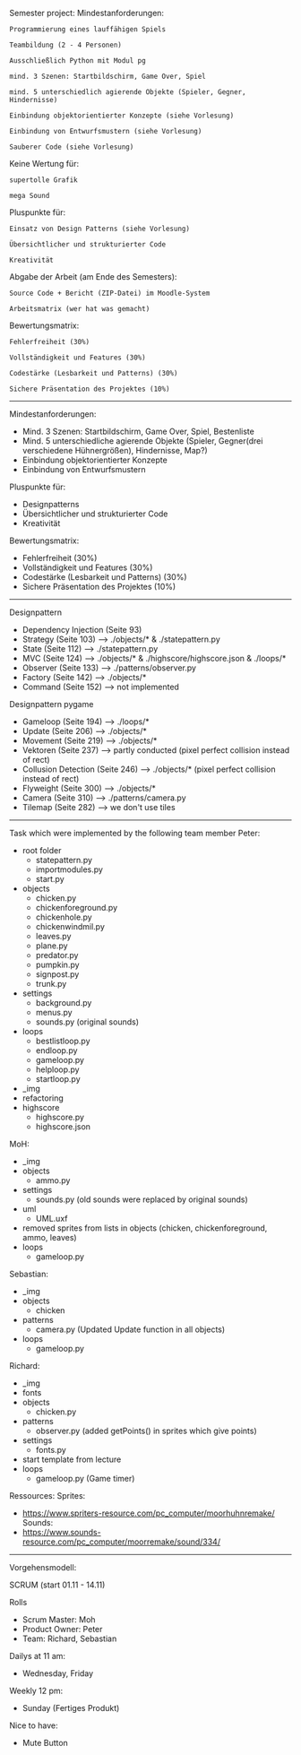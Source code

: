 Semester project:
Mindestanforderungen:

    Programmierung eines lauffähigen Spiels

    Teambildung (2 - 4 Personen)

    Ausschließlich Python mit Modul pg

    mind. 3 Szenen: Startbildschirm, Game Over, Spiel

    mind. 5 unterschiedlich agierende Objekte (Spieler, Gegner, Hindernisse)

    Einbindung objektorientierter Konzepte (siehe Vorlesung)

    Einbindung von Entwurfsmustern (siehe Vorlesung)

    Sauberer Code (siehe Vorlesung)

Keine Wertung für:

    supertolle Grafik

    mega Sound

Pluspunkte für:

    Einsatz von Design Patterns (siehe Vorlesung)

    Übersichtlicher und strukturierter Code

    Kreativität

Abgabe der Arbeit (am Ende des Semesters):

    Source Code + Bericht (ZIP-Datei) im Moodle-System

    Arbeitsmatrix (wer hat was gemacht)

Bewertungsmatrix:

    Fehlerfreiheit (30%)

    Vollständigkeit und Features (30%)

    Codestärke (Lesbarkeit und Patterns) (30%)

    Sichere Präsentation des Projektes (10%)

-------------------------------------------------------------------------------------
Mindestanforderungen:

- Mind. 3 Szenen: Startbildschirm, Game Over, Spiel, Bestenliste
- Mind. 5 unterschiedliche agierende Objekte (Spieler, Gegner(drei verschiedene Hühnergrößen), Hindernisse, Map?) 
- Einbindung objektorientierter Konzepte
- Einbindung von Entwurfsmustern

Pluspunkte für:

- Designpatterns
- Übersichtlicher und strukturierter Code
- Kreativität

Bewertungsmatrix:

- Fehlerfreiheit (30%)
- Vollständigkeit und Features (30%)
- Codestärke (Lesbarkeit und Patterns) (30%)
- Sichere Präsentation des Projektes (10%)

-------------------------------------------------------------------------------------
Designpattern

- Dependency Injection (Seite 93)
- Strategy (Seite 103)    --> ./objects/* & ./statepattern.py
- State (Seite 112)       --> ./statepattern.py
- MVC (Seite 124)         --> ./objects/* & ./highscore/highscore.json & ./loops/*
- Observer (Seite 133)    --> ./patterns/observer.py
- Factory (Seite 142)     --> ./objects/*
- Command (Seite 152)     --> not implemented

Designpattern pygame

- Gameloop (Seite 194)    --> ./loops/*
- Update (Seite 206)      --> ./objects/*
- Movement (Seite 219)    --> ./objects/*
- Vektoren (Seite 237)    --> partly conducted (pixel perfect collision instead of rect)
- Collusion Detection (Seite 246) --> ./objects/* (pixel perfect collision instead of rect)
- Flyweight (Seite 300)   --> ./objects/*
- Camera (Seite 310)      --> ./patterns/camera.py
- Tilemap (Seite 282)     --> we don't use tiles

-------------------------------------------------------------------------------------
Task which were implemented by the following team member
Peter:
- root folder
  - statepattern.py
  - importmodules.py
  - start.py
- objects
  - chicken.py
  - chickenforeground.py
  - chickenhole.py
  - chickenwindmil.py
  - leaves.py
  - plane.py
  - predator.py
  - pumpkin.py
  - signpost.py
  - trunk.py
- settings 
  - background.py
  - menus.py
  - sounds.py (original sounds)
- loops
  - bestlistloop.py
  - endloop.py
  - gameloop.py
  - helploop.py
  - startloop.py
- _img
- refactoring
- highscore
  - highscore.py
  - highscore.json

MoH:
- _img
- objects
  - ammo.py
- settings
  - sounds.py (old sounds were replaced by original sounds)
- uml
  - UML.uxf
- removed sprites from lists in objects (chicken, chickenforeground, ammo, leaves)
- loops
  - gameloop.py

Sebastian:
- _img
- objects
  - chicken
- patterns
  - camera.py (Updated Update function in all objects)
- loops
  - gameloop.py

Richard:
- _img
- fonts
- objects
  - chicken.py
- patterns
  - observer.py (added getPoints() in sprites which give points)
- settings
  - fonts.py
- start template from lecture
- loops
  - gameloop.py (Game timer)

Ressources:
Sprites:
  - https://www.spriters-resource.com/pc_computer/moorhuhnremake/
Sounds:
  - https://www.sounds-resource.com/pc_computer/moorremake/sound/334/

-------------------------------------------------------------------------------------
Vorgehensmodell:

SCRUM (start 01.11 - 14.11)

Rolls

- Scrum Master: Moh
- Product Owner: Peter
- Team: Richard, Sebastian

Dailys at 11 am:

- Wednesday, Friday

Weekly 12 pm:

- Sunday (Fertiges Produkt)

Nice to have:
- Mute Button

